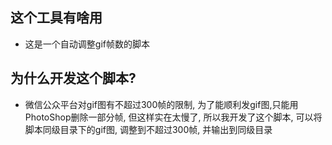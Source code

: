 ## 这个工具有啥用
- 这是一个自动调整gif帧数的脚本


## 为什么开发这个脚本?
- 微信公众平台对gif图有不超过300帧的限制, 为了能顺利发gif图,只能用PhotoShop删除一部分帧, 但这样实在太慢了, 所以我开发了这个脚本, 可以将脚本同级目录下的gif图, 调整到不超过300帧, 并输出到同级目录